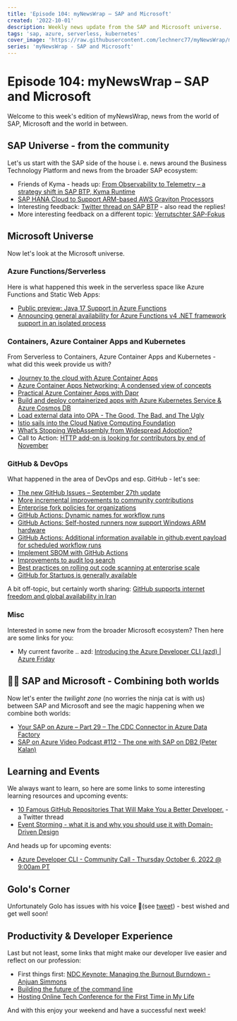 ```yaml
---
title: 'Episode 104: myNewsWrap – SAP and Microsoft'
created: '2022-10-01'
description: Weekly news update from the SAP and Microsoft universe.
tags: 'sap, azure, serverless, kubernetes'
cover_image: 'https://raw.githubusercontent.com/lechnerc77/myNewsWrap/main/episodes/cover-images/episode104small.png'
series: 'myNewsWrap - SAP and Microsoft'
---
```


# Episode 104: myNewsWrap – SAP and Microsoft

Welcome to this week's edition of myNewsWrap, news from the world of SAP, Microsoft and the world in between.

## SAP Universe - from the community

Let's us start with the SAP side of the house i. e. news around the Business Technology Platform and news from the broader SAP ecosystem:

* Friends of Kyma - heads up: [From Observability to Telemetry – a strategy shift in SAP BTP, Kyma Runtime](https://blogs.sap.com/2022/09/25/from-observability-to-telemetry-a-strategy-shift-in-sap-btp-kyma-runtime/)
* [SAP HANA Cloud to Support ARM-based AWS Graviton Processors](https://blogs.sap.com/2022/09/30/sap-hana-cloud-to-support-arm-based-aws-graviton-processors/)
* Interesting feedback: [Twitter thread on SAP BTP](https://twitter.com/vobu/status/1574741786589011969?s=20&t=IMYpPIR6QQay0jPF0lzlLg) - also read the replies!
* More interesting feedback on a different topic: [Verrutschter SAP-Fokus](https://e-3.de/verrutschter-sap-fokus/)

## Microsoft Universe

Now let's look at the Microsoft universe.

### Azure Functions/Serverless

Here is what happened this week in the serverless space like Azure Functions and Static Web Apps:

* [Public preview: Java 17 Support in Azure Functions](https://azure.microsoft.com/updates/public-preview-java-17-support-in-azure-functions/?WT.mc_id=AZ-MVP-5004195)
* [Announcing general availability for Azure Functions v4 .NET framework support in an isolated process](https://techcommunity.microsoft.com/t5/apps-on-azure-blog/announcing-general-availability-for-azure-functions-v4-net/ba-p/3637605?WT.mc_id=AZ-MVP-5004195)

### Containers, Azure Container Apps and Kubernetes

From Serverless to Containers, Azure Container Apps and Kubernetes - what did this week provide us with?

* [Journey to the cloud with Azure Container Apps](https://techcommunity.microsoft.com/t5/apps-on-azure-blog/journey-to-the-cloud-with-azure-container-apps/ba-p/3622609?WT.mc_id=AZ-MVP-5004195)
* [Azure Container Apps Networking: A condensed view of concepts](https://techcommunity.microsoft.com/t5/fasttrack-for-azure/azure-container-apps-networking-a-condensed-view-of-concepts/ba-p/3634304?WT.mc_id=AZ-MVP-5004195)
* [Practical Azure Container Apps with Dapr](https://dev.to/tjoudeh/practical-azure-container-apps-with-dapr-2hf2)
* [Build and deploy containerized apps with Azure Kubernetes Service & Azure Cosmos DB](https://devblogs.microsoft.com/cosmosdb/containerized-apps-aks-azure-cosmos-db/?WT.mc_id=AZ-MVP-5004195)
* [Load external data into OPA - The Good, The Bad, and The Ugly](https://www.permit.io/blog/load-external-data-into-opa)
* [Istio sails into the Cloud Native Computing Foundation](https://www.cncf.io/blog/2022/09/28/istio-sails-into-the-cloud-native-computing-foundation/)
* [What’s Stopping WebAssembly from Widespread Adoption?](https://thenewstack.io/whats-stopping-webassembly-from-widespread-adoption)
* Call to Action: [HTTP add-on is looking for contributors by end of November](https://keda.sh/blog/2022-09-27-http-add-on-is-on-hold/)

### GitHub & DevOps

What happened in the area of DevOps and esp. GitHub - let's see:

* [The new GitHub Issues – September 27th update](https://github.blog/changelog/2022-09-27-the-new-github-issues-september-27th-update/)
* [More incremental improvements to community contributions](https://github.blog/changelog/2022-09-28-more-incremental-improvements-to-community-contributions/)
* [Enterprise fork policies for organizations](https://github.blog/changelog/2022-09-27-enterprise-fork-policies-for-organizations/)
* [GitHub Actions: Dynamic names for workflow runs](https://github.blog/changelog/2022-09-26-github-actions-dynamic-names-for-workflow-runs/)
* [GitHub Actions: Self-hosted runners now support Windows ARM hardware](https://github.blog/changelog/2022-09-28-github-actions-self-hosted-runners-now-support-windows-arm-hardware/)
* [GitHub Actions: Additional information available in github.event payload for scheduled workflow runs](https://github.blog/changelog/2022-09-27-github-actions-additional-information-available-in-github-event-payload-for-scheduled-workflow-runs/)
* [Implement SBOM with GitHub Actions](https://ceteongvanness.wordpress.com/2022/09/25/implement-sbom-with-github-action/)
* [Improvements to audit log search](https://github.blog/changelog/2022-09-26-improvements-to-audit-log-search/)
* [Best practices on rolling out code scanning at enterprise scale](https://github.blog/2022-09-28-best-practices-on-rolling-out-code-scanning-at-enterprise-scale/)
* [GitHub for Startups is generally available](https://github.blog/2022-09-22-github-for-startups-is-generally-available/)

A bit off-topic, but certainly worth sharing: [GitHub supports internet freedom and global availability in Iran](https://github.blog/2022-09-29-github-supports-internet-freedom-and-global-availability-in-iran/)

### Misc

Interested in some new from the broader Microsoft ecosystem? Then here are some links for you:

* My current favorite .. azd: [Introducing the Azure Developer CLI (azd) | Azure Friday](https://youtu.be/VTk-FhJyo7s)

## 🐱‍👤 SAP and Microsoft - Combining both worlds

Now let's enter the _twilight zone_ (no worries the ninja cat is with us) between SAP and Microsoft and see the magic happening when we combine both worlds:

* [Your SAP on Azure – Part 29 – The CDC Connector in Azure Data Factory](https://blogs.sap.com/2022/09/30/your-sap-on-azure-part-29-the-cdc-connector-in-azure-data-factory/)
* [SAP on Azure Video Podcast #112 - The one with SAP on DB2 (Peter Kalan)](https://youtu.be/aKs2wK_ZH5g)

## Learning and Events

We always want to learn, so here are some links to some interesting learning resources and upcoming events:

* [10 Famous GitHub Repositories That Will Make You a Better Developer.](https://twitter.com/reactive_dude/status/1573711110989139968?s=20&t=61kzqUxZg6uTj5OhwJ2AjQ) - a Twitter thread
* [Event Storming - what it is and why you should use it with Domain-Driven Design](https://youtu.be/7LFxWgfJEeI)

And heads up for upcoming events:

* [Azure Developer CLI - Community Call - Thursday October 6, 2022 @ 9:00am PT](https://github.com/Azure/azure-dev/discussions/758)

## Golo's Corner

Unfortunately Golo has issues with his voice 🤒(see [tweet](https://twitter.com/goloroden/status/1568943050029953025?s=20&t=LcU-_bEuUdtG-mjP6dWyHw)) - best wished and get well soon!

## Productivity & Developer Experience

Last but not least, some links that might make our developer live easier and reflect on our profession:

* First things first: [NDC Keynote: Managing the Burnout Burndown - Anjuan Simmons](https://youtu.be/yl41A7UVrPE)
* [Building the future of the command line](https://github.com/readme/featured/future-of-the-command-line)
* [Hosting Online Tech Conference for the First Time in My Life](https://beatrixcendana.medium.com/hosting-online-tech-conference-for-the-first-time-in-my-life-e7f0511589a3)

And with this enjoy your weekend and have a successful next week!
